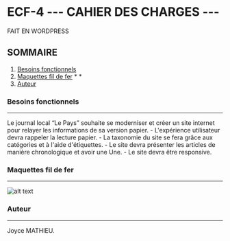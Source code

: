 # ECF-4 --- CAHIER DES CHARGES ---
 FAIT EN WORDPRESS

## SOMMAIRE
1. [Besoins fonctionnels](#Besoins_fonctionnels)
2. [Maquettes fil de fer](#Maquettes_fil_de_fer)
    *
    *
3. [Auteur](#Auteur)

### Besoins fonctionnels
***
Le journal local “Le Pays” souhaite se moderniser et créer un site internet pour relayer les informations de sa version papier. 
    - L'expérience utilisateur devra rappeler la lecture papier.
    - La taxonomie du site se fera grâce aux catégories et à l'aide d'étiquettes.
    - Le site devra présenter les articles de manière chronologique et avoir une Une.
    - Le site devra être responsive.

### Maquettes fil de fer
***
![alt text](http://url/to/home.jpg) 

### Auteur
***
Joyce MATHIEU.
